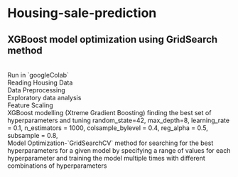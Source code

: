 # Housing-sale-prediction
## XGBoost model optimization using GridSearch method
<br/>
 Run in `googleColab`
 <br/>
Reading Housing Data
<br/>
Data Preprocessing
<br/>
Exploratory data analysis
<br/>
Feature Scaling
<br/>
XGBoost modelling (Xtreme Gradient Boosting) finding the best set of hyperparameters and tuning
                        random_state=42,
                        max_depth=8,
                        learning_rate = 0.1,
                        n_estimators = 1000,
                        colsample_bylevel = 0.4,
                        reg_alpha = 0.5,
                        subsample = 0.8,
<br/>
Model Optimization-`GridSearchCV` method for searching for the best hyperparameters for a given model by specifying a range of values for each hyperparameter and training the model multiple times with different combinations of hyperparameters
<br/>

